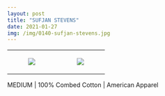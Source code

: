 ```yaml
---
layout: post
title: "SUFJAN STEVENS"
date: 2021-01-27
img: /img/0140-sufjan-stevens.jpg
---
```




<table style="width:100%;"><tr><td style="vertical-align:top;">
      <figure class="tmblr-full" data-orig-height="2048" data-orig-width="1365" data-orig-src="https://concertshirts.netlify.app/shirts/0140/0140-01.jpg"><img src="https://64.media.tumblr.com/1f672ab7d69987e73802f4f0044c5559/be1274ae7a353612-fe/s540x810/a62a96f1ac13b13d23c305d01b089f5de62e91fb.jpg" data-orig-height="2048" data-orig-width="1365" data-orig-src="https://concertshirts.netlify.app/shirts/0140/0140-01.jpg"/></figure></td>
    <td style="vertical-align:top;">
      <figure class="tmblr-full" data-orig-height="2048" data-orig-width="1365" data-orig-src="https://concertshirts.netlify.app/shirts/0140/0140-02.jpg"><img src="https://64.media.tumblr.com/e553bb615cb647ef879b492fe9065685/be1274ae7a353612-27/s540x810/09ad95433fea8a49ed147be662bad95bb621b9a2.jpg" data-orig-height="2048" data-orig-width="1365" data-orig-src="https://concertshirts.netlify.app/shirts/0140/0140-02.jpg"/></figure></td>
  </tr></table><p>
  MEDIUM | 100% Combed Cotton | American Apparel
</p>
